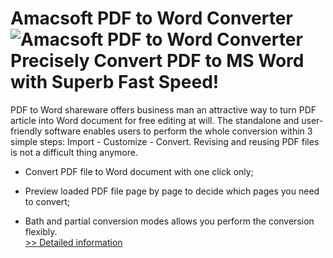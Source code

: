 # Amacsoft PDF to Word Converter<br />![Amacsoft PDF to Word Converter](https://mycommerce.akamaized.net/api/pimages/P300924630/BIG/300924630.PNG)<br />Precisely Convert PDF to MS Word with Superb Fast Speed!

PDF to Word shareware offers business man an attractive way to turn PDF article into Word document for free editing at will. The standalone and user-friendly software enables users to perform the whole conversion within 3 simple steps: Import - Customize - Convert. Revising and reusing PDF files is not a difficult thing anymore.

* Convert PDF file to Word document with one click only;

* Preview loaded PDF file page by page to decide which pages you need to convert;

* Bath and partial conversion modes allows you perform the conversion flexibly.<br />[>> Detailed information](https://secure.shareit.com/shareit/product.html?productid=300924630&affiliateid=200057808)